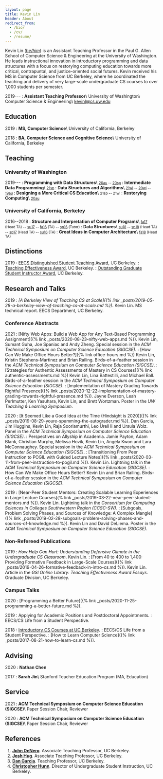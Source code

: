 ```yaml
---
layout: page
title: Kevin Lin
header: About
redirect_from:
  - /bio/
  - /cv/
  - /resume/
---
```


Kevin Lin ([*he/him*](https://www.mypronouns.org/he-him)) is an Assistant Teaching Professor in the Paul G. Allen School of Computer Science & Engineering at the University of Washington. He leads instructional innovation in introductory programming and data structures with a focus on restorying computing education towards more critical, contrapuntal, and justice-oriented social futures. Kevin received his MS in Computer Science from UC Berkeley, where he coordinated the teaching and delivery of very large-scale undergraduate CS courses to over 1,000 students per semester.

2019---
: **Assistant Teaching Professor**\\
  University of Washington\\
  Computer Science & Engineering\\
  <kevinl@cs.uw.edu>

## Education

2019
: **MS, Computer Science**\\
  University of California, Berkeley

2018
: **BA, Computer Science and Cognitive Science**\\
  University of California, Berkeley

## Teaching

### University of Washington

2019---
: **Programming with Data Structures**\\
  <small>
  [20au](https://courses.cs.washington.edu/courses/cse143/20au/) --
  [20sp](https://courses.cs.washington.edu/courses/cse143/20sp/)
  </small>
: **Intermediate Data Programming**\\
  <small>
  [21sp](https://courses.cs.washington.edu/courses/cse163/21sp/)
  </small>
: **Data Structures and Algorithms**\\
  <small>
  [21wi](https://courses.cs.washington.edu/courses/cse373/21wi/) --
  [20wi](https://courses.cs.washington.edu/courses/cse332/20wi/) --
  [19au](https://courses.cs.washington.edu/courses/cse373/19au/)
  </small>
: **Designing a More Critical CS Education**\\
  <small>
  21sp --
  21wi
  </small>
: **Restorying Computing**\\
  <small>
  [20au](https://courses.cs.washington.edu/courses/cse390ha/20au/)
  </small>

### University of California, Berkeley

2016--2018
: **Structure and Interpretation of Computer Programs**\\
  <small>
  [fa17](https://inst.eecs.berkeley.edu/~cs61a/fa17/) (Head TA) --
  [su17](https://su17.cs61a.org/) --
  [fa16](https://inst.eecs.berkeley.edu/~cs61a/fa16/) (TA) --
  [sp16](https://inst.eecs.berkeley.edu/~cs61a/sp16/) (Tutor)
  </small>
: **Data Structures**\\
  <small>
  [su18](https://cs61bl.org/su18/) --
  [sp18](https://sp18.datastructur.es/) (Head TA) --
  [sp17](https://datastructur.es/sp17/) (Head TA) --
  [su16](https://cs61bl.org/su16/) (TA)
  </small>
: **Great Ideas in Computer Architecture**\\
  <small>
  [fa18](https://inst.eecs.berkeley.edu/~cs61c/fa18/) (Head TA)
  </small>

## Distinctions

2019
: [EECS Distinguished Student Teaching Award](https://www2.eecs.berkeley.edu/Students/Awards/13/), UC Berkeley.
: [Teaching Effectiveness Award](https://gsi.berkeley.edu/programs-services/award-programs/teaching-effectiveness/), UC Berkeley.
: [Outstanding Graduate Student Instructor Award](https://gsi.berkeley.edu/programs-services/award-programs/ogsi/), UC Berkeley.

## Research and Talks

2019
: *[A Berkeley View of Teaching CS at Scale]({% link _posts/2019-05-28-a-berkeley-view-of-teaching-cs-at-scale.md %})*.
  Kevin Lin.
  MS technical report. EECS Department, UC Berkeley.

### Conference Abstracts

2021
: [Nifty Web Apps: Build a Web App for Any Text-Based Programming Assignment]({% link _posts/2020-08-23-nifty-web-apps.md %}).
  Kevin Lin, Sumant Guha, Joe Spaniac and Andy Zheng.
  Special session in the *ACM Technical Symposium on Computer Science Education (SIGCSE)*.
: [How Can We Make Office Hours Better?]({% link office-hours.md %})
  Kevin Lin, Kristin Stephens-Martinez and Brian Railing.
  Birds-of-a-feather session in the *ACM Technical Symposium on Computer Science Education (SIGCSE)*.
: [Strategies for Authentic Assessments of Mastery in CS Courses]({% link authentic-assessments.md %})
  Kevin Lin, Lina Battestilli, and Michael Ball.
  Birds-of-a-feather session in the *ACM Technical Symposium on Computer Science Education (SIGCSE)*.
: [Implementation of Mastery Grading Towards Rightful Presence]({% link _posts/2020-12-22-implementation-of-mastery-grading-towards-rightful-presence.md %}).
  Jayne Everson, Leah Perlmutter, Ken Yasuhara, Kevin Lin, and Brett Wortzman.
  Poster in the *UW Teaching & Learning Symposium*.

2020
: [It Seemed Like a Good Idea at the Time (Hindsight is 2020)]({% link _posts/2019-08-29-youre-spamming-the-autograder.md %}).
  Dan Garcia, Jim Huggins, Kevin Lin, Raja Sooriamurthi, Leo Urell Ii and Ursula Wolz.
  Panel in the *ACM Technical Symposium on Computer Science Education (SIGCSE)*.
: Perspectives on Allyship in Academia.
  Jamie Payton, Adam Blank, Christian Murphy, Melissa Hovik, Kevin Lin, Angela Kwon and Lara McConnaughey.
  Special session in the *ACM Technical Symposium on Computer Science Education (SIGCSE)*.
: [Transitioning From Peer Instruction to POGIL with Guided Lecture Notes]({% link _posts/2020-03-11-from-peer-instruction-to-pogil.md %}).
  Kevin Lin.
  Lightning talk in the *ACM Technical Symposium on Computer Science Education (SIGCSE)*.
: How Can We Make Office Hours Better?
  Kevin Lin and Brian Railing.
  Birds-of-a-feather session in the *ACM Technical Symposium on Computer Science Education (SIGCSE)*.

2019
: [Near-Peer Student Mentors: Creating Scalable Learning Experiences in Large Lecture Courses](% link _posts/2019-03-22-near-peer-student-mentors.md %}).
  Kevin Lin.
  Lightning talk in the *Consortium for Computing Sciences in Colleges Southwestern Region (CCSC-SW)*.
: [Subgoals, Problem Solving Phases, and Sources of Knowledge: A Complex Mangle]({% link _posts/2019-02-28-subgoals-problem-solving-phases-and-sources-of-knowledge.md %}).
  Kevin Lin and David DeLiema.
  Poster in the *ACM Technical Symposium on Computer Science Education (SIGCSE)*.

### Non-Refereed Publications

2019
: *How Help Can Hurt: Understanding Defensive Climate in the Undergraduate CS Classroom*.
  Kevin Lin.
: [From 40 to 400 to 1,400: Providing Formative Feedback in Large-Scale Courses]({% link _posts/2019-04-26-formative-feedback-in-intro-cs.md %}).
  Kevin Lin.
  Article in the *GSI Online Library: Teaching Effectiveness Award Essays*. Graduate Division, UC Berkeley.

### Campus Talks

2020
: [Programming a Better Future]({% link _posts/2020-11-25-programming-a-better-future.md %}).

2019
: Applying for Academic Positions and Postdoctoral Appointments.
: EECS/CS Life from a Student Perspective.

2018
: [Introductory CS Courses at UC Berkeley](https://docs.google.com/presentation/d/1qQIxjFJ-5PvFntVaZ5hN9u5LecRXrZ_eJK5pf6KpCZ8/edit?usp=sharing).
: EECS/CS Life from a Student Perspective.
: [How to Learn Computer Science]({% link _posts/2017-08-21-how-to-learn-cs.md %}).

## Advising

2020
: **Nathan Chen**

2017
: **Sarah Jin**\\
  Stanford Teacher Education Program (MA, Education)

## Service

2021
: **ACM Technical Symposium on Computer Science Education (SIGCSE)**\\
  Paper Session Chair, Reviewer

2020
: **ACM Technical Symposium on Computer Science Education (SIGCSE)**\\
  Paper Session Chair, Reviewer

## References

1. **[John DeNero](https://www2.eecs.berkeley.edu/Faculty/Homepages/denero.html)**. Associate Teaching Professor, UC Berkeley.
1. **[Josh Hug](https://www2.eecs.berkeley.edu/Faculty/Homepages/joshhug.html)**. Associate Teaching Professor, UC Berkeley.
1. **[Dan Garcia](https://www2.eecs.berkeley.edu/Faculty/Homepages/garcia.html)**. Teaching Professor, UC Berkeley.
1. **[Christopher Hunn](https://www2.eecs.berkeley.edu/Faculty/Homepages/cthunn.html)**. Director of Undergraduate Student Instruction, UC Berkeley.

